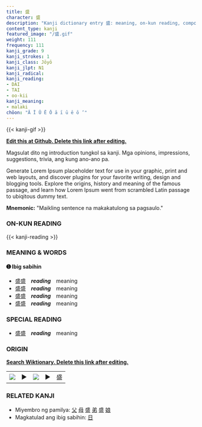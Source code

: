 ```yaml
---
title: 盛
character: 盛
description: "Kanji dictionary entry 盛: meaning, on-kun reading, compounds, origin, related kanji"
content_type: kanji
featured_image: "/盛.gif"
weight: 111
frequency: 111
kanji_grade: 9
kanji_strokes: 1
kanji_class: Jōyō
kanji_jlpt: N1
kanji_radical: 
kanji_reading: 
- DAI
- TAI
- oo-kii
kanji_meaning:
- malaki
chōon: "Ā Ī Ū Ē Ō ā ī ū ē ō ’"
---
```

[//]: # (Don't edit the line below. Kanji animated GIF code is automatically generated.)
{{< kanji-gif >}}

[//]: # (Edit below this line.)

**[Edit this at Github. Delete this link after editing.](https://github.com/tim0g/tim/tree/main/content/kanji/盛/index.md)**

Magsulat dito ng introduction tungkol sa kanji. Mga opinions, impressions, suggestions, trivia, ang kung ano-ano pa.

Generate Lorem Ipsum placeholder text for use in your graphic, print and web layouts, and discover plugins for your favorite writing, design and blogging tools. Explore the origins, history and meaning of the famous passage, and learn how Lorem Ipsum went from scrambled Latin passage to ubiqitous dummy text.
 
**Mnemonic:** "Maikling sentence na makakatulong sa pagsaulo."

### ON-KUN READING

[//]: # (Don't edit the line below. ON-KUN READING code is automatically generated.)
{{< kanji-reading >}}

### MEANING & WORDS

#### ➊ **Ibig sabihin**
  - [盛](../盛)[盛](../盛)　***reading***　meaning
  - [盛](../盛)[盛](../盛)　***reading***　meaning
  - [盛](../盛)[盛](../盛)　***reading***　meaning
  - [盛](../盛)[盛](../盛)　***reading***　meaning

### SPECIAL READING
  - [盛](../盛)[盛](../盛)　***reading***　meaning

### ORIGIN

**[Search Wiktionary. Delete this link after editing.](https://wiktionary.org/wiki/盛)**
<table class="kanji-table"><tr><td>
<img src="60px-盛-bronze.svg.png">
</td><td>▶</td><td>
<img src="60px-盛-oracle.svg.png">
</td><td>▶</td>
<td class="kanji-origin">盛</td>
</tr></table>

### RELATED KANJI
- Miyembro ng pamilya: [父](../父) [母](../母) [盛](../盛) [弟](../弟) [盛](../盛) [娘](../娘)
- Magkatulad ang ibig sabihin: [日](../日)
